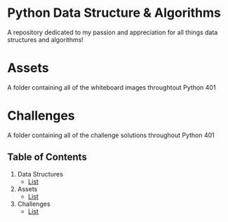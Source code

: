 # Python Data Structure & Algorithms
A repository dedicated to my passion and appreciation for all things data structures and algorithms!

# Assets
A folder containing all of the whiteboard images throughtout Python 401

# Challenges
A folder containing all of the challenge solutions throughout Python 401

## Table of Contents
1. Data Structures
    - [List](./data_structures/list)
2. Assets
    - [List](./assets/list)
3. Challenges
    - [List](.challenges/list)
